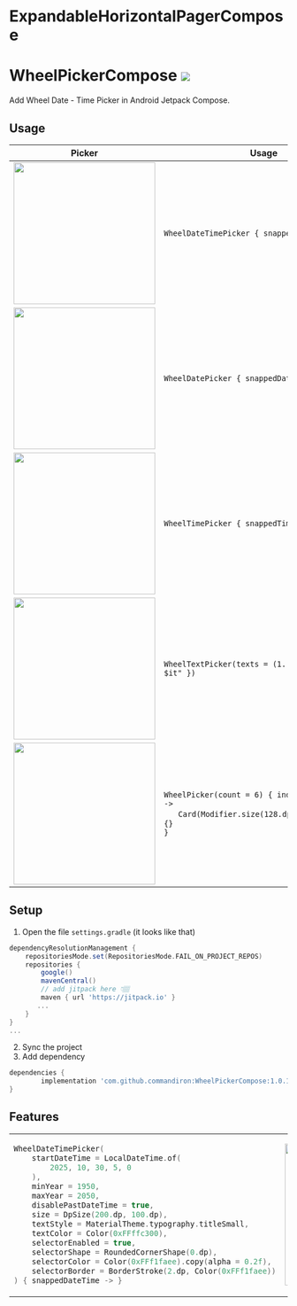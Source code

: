 # ExpandableHorizontalPagerCompose

# WheelPickerCompose [![](https://jitpack.io/v/commandiron/WheelPickerCompose.svg)](https://jitpack.io/#commandiron/WheelPickerCompose)

Add Wheel Date - Time Picker in Android Jetpack Compose.

## Usage
|Picker|Usage|
|------|-----|
|<img src="https://user-images.githubusercontent.com/50905347/189122534-72e2140f-e5cf-414c-897d-36e6876555a1.gif" width="256" height="256">|```WheelDateTimePicker { snappedDateTime -> }```|
|<img src="https://user-images.githubusercontent.com/50905347/189132165-6d2611a2-4f41-467d-900a-34d87dbbc68c.gif" width="256" height="256">|```WheelDatePicker { snappedDate -> }```|
|<img src="https://user-images.githubusercontent.com/50905347/189145244-887aac1c-17aa-4f65-9049-252898e28a30.gif" width="256" height="256">|```WheelTimePicker { snappedTime -> }```|
|<img src="https://user-images.githubusercontent.com/50905347/189645296-cc9733fa-52bd-46e2-897a-9a256275209b.gif" width="256" height="256">|```WheelTextPicker(texts = (1..6).map { "Text $it" })```|
|<img src="https://user-images.githubusercontent.com/50905347/189134369-8c01dba5-4331-474d-8010-d3926c8fe669.gif" width="256" height="256">|```WheelPicker(count = 6) { index, snappedIndex ->```<br/>&nbsp;&nbsp;&nbsp;&nbsp;&nbsp;&nbsp;```Card(Modifier.size(128.dp).padding(8.dp)) {}```<br/>```}```|


## Setup
1. Open the file `settings.gradle` (it looks like that)
```groovy
dependencyResolutionManagement {
    repositoriesMode.set(RepositoriesMode.FAIL_ON_PROJECT_REPOS)
    repositories {
        google()
        mavenCentral()
        // add jitpack here 👇🏽
        maven { url 'https://jitpack.io' }
       ...
    }
} 
...
```
2. Sync the project
3. Add dependency
```groovy
dependencies {
        implementation 'com.github.commandiron:WheelPickerCompose:1.0.10'
}
```

## Features

<table>
<tr>
<td>
            
```kotlin  
WheelDateTimePicker(
    startDateTime = LocalDateTime.of(
        2025, 10, 30, 5, 0
    ),
    minYear = 1950,
    maxYear = 2050,
    disablePastDateTime = true,
    size = DpSize(200.dp, 100.dp),
    textStyle = MaterialTheme.typography.titleSmall,
    textColor = Color(0xFFffc300),
    selectorEnabled = true,
    selectorShape = RoundedCornerShape(0.dp),
    selectorColor = Color(0xFFf1faee).copy(alpha = 0.2f),
    selectorBorder = BorderStroke(2.dp, Color(0xFFf1faee))
) { snappedDateTime -> }
```
</td>
<td>  
    
<img src="https://user-images.githubusercontent.com/50905347/190863946-3b095696-a4be-4d29-ad01-9489bb2ddb27.gif" width="256" height="256">
    
</td>
</tr>
</table>
